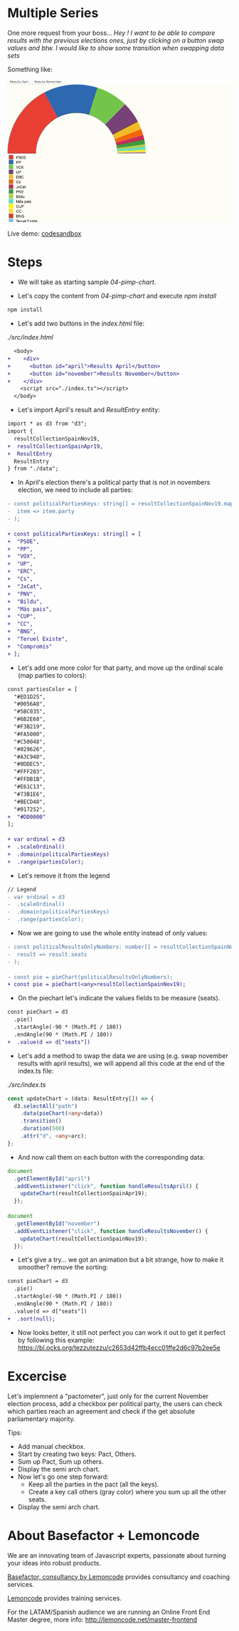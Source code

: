 # Multiple Series

One more request from your boss... _Hey ! I want to be able to compare results with the previous elections ones, just by clicking on a
button swap values and btw. I would like to show some transition when swapping data sets_

Something like:

![animated series](./content/chart.gif "animated series")

Live demo: [codesandbox](https://codesandbox.io/s/frosty-waterfall-j47s5)

# Steps

- We will take as starting sample _04-pimp-chart_.

- Let's copy the content from _04-pimp-chart_ and execute _npm install_

```bash
npm install
```

- Let's add two buttons in the _index.html_ file:

_./src/index.html_

```diff
  <body>
+    <div>
+      <button id="april">Results April</button>
+      <button id="november">Results November</button>
+    </div>
    <script src="./index.ts"></script>
  </body>
```

- Let's import April's result and _ResultEntry_ entity:

```diff
import * as d3 from "d3";
import {
  resultCollectionSpainNov19,
+  resultCollectionSpainApr19,
+  ResultEntry
  ResultEntry
} from "./data";
```

- In April's election there's a political party that is not in novembers election, we need to include all parties:

```diff
- const politicalPartiesKeys: string[] = resultCollectionSpainNov19.map(
-  item => item.party
- );

+ const politicalPartiesKeys: string[] = [
+  "PSOE",
+  "PP",
+  "VOX",
+  "UP",
+  "ERC",
+  "Cs",
+  "JxCat",
+  "PNV",
+  "Bildu",
+  "Más pais",
+  "CUP",
+  "CC",
+  "BNG",
+  "Teruel Existe",
+  "Compromis"
+ ];
```

- Let's add one more color for that party, and move up the ordinal scale (map parties to colors):

```diff
const partiesColor = [
  "#ED1D25",
  "#0056A8",
  "#5BC035",
  "#6B2E68",
  "#F3B219",
  "#FA5000",
  "#C50048",
  "#029626",
  "#A3C940",
  "#0DDEC5",
  "#FFF203",
  "#FFDB1B",
  "#E61C13",
  "#73B1E6",
  "#BECD48",
  "#017252",
+  "#DD0000"
];

+ var ordinal = d3
+  .scaleOrdinal()
+  .domain(politicalPartiesKeys)
+  .range(partiesColor);
```

- Let's remove it from the legend

```diff
// Legend
- var ordinal = d3
-  .scaleOrdinal()
-  .domain(politicalPartiesKeys)
-  .range(partiesColor);
```

- Now we are going to use the whole entity instead of only values:

```diff
- const politicalResultsOnlyNumbers: number[] = resultCollectionSpainNov19.map(
-  result => result.seats
- );

- const pie = pieChart(politicalResultsOnlyNumbers);
+ const pie = pieChart(<any>resultCollectionSpainNov19);
```

- On the piechart let's indicate the values fields to be measure (seats).

```diff
const pieChart = d3
  .pie()
  .startAngle(-90 * (Math.PI / 180))
  .endAngle(90 * (Math.PI / 180))
+  .value(d => d["seats"])
```

- Let's add a method to swap the data we are using (e.g. swap november results with april results),
  we will append all this code at the end of the index.ts file:

_./src/index.ts_

```typescript
const updateChart = (data: ResultEntry[]) => {
  d3.selectAll("path")
    .data(pieChart(<any>data))
    .transition()
    .duration(500)
    .attr("d", <any>arc);
};
```

- And now call them on each button with the corresponding data:

```typescript
document
  .getElementById("april")
  .addEventListener("click", function handleResultsApril() {
    updateChart(resultCollectionSpainApr19);
  });

document
  .getElementById("november")
  .addEventListener("click", function handleResultsNovember() {
    updateChart(resultCollectionSpainNov19);
  });
```

- Let's give a try... we got an animation but a bit strange, how to make it smoother? remove the sorting:

```diff
const pieChart = d3
  .pie()
  .startAngle(-90 * (Math.PI / 180))
  .endAngle(90 * (Math.PI / 180))
  .value(d => d["seats"])
+  .sort(null);
```

- Now looks better, it still not perfect you can work it out to get it perfect by following this example: https://bl.ocks.org/tezzutezzu/c2653d42ffb4ecc01ffe2d6c97b2ee5e

# Excercise

Let's implemnent a "pactometer", just only for the current November election process, add a checkbox per political party, the users can check which parties reach an agreement and
check if the get absolute parliamentary majority.

Tips:

- Add manual checkbox.
- Start by creating two keys: Pact, Others.
- Sum up Pact, Sum up others.
- Display the semi arch chart.
- Now let's go one step forward:
  - Keep all the parties in the pact (all the keys).
  - Create a key call others (gray color) where you sum up all the other seats.
- Display the semi arch chart.

# About Basefactor + Lemoncode

We are an innovating team of Javascript experts, passionate about turning your ideas into robust products.

[Basefactor, consultancy by Lemoncode](http://www.basefactor.com) provides consultancy and coaching services.

[Lemoncode](http://lemoncode.net/services/en/#en-home) provides training services.

For the LATAM/Spanish audience we are running an Online Front End Master degree, more info: http://lemoncode.net/master-frontend
